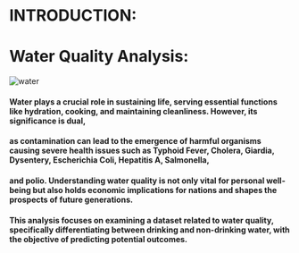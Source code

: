 # INTRODUCTION:

# Water Quality Analysis:
![water](https://github.com/sushanthnandeti/Water_Quality_Analysis_EDA/assets/62721296/94df2b5c-3d27-4951-a9e3-80255a11712f)


#### Water plays a crucial role in sustaining life, serving essential functions like hydration, cooking, and maintaining cleanliness. However, its significance is dual, 
#### as contamination can lead to the emergence of harmful organisms causing severe health issues such as Typhoid Fever, Cholera, Giardia, Dysentery, Escherichia Coli, Hepatitis A, Salmonella, 
#### and polio. Understanding water quality is not only vital for personal well-being but also holds economic implications for nations and shapes the prospects of future generations. 


#### This analysis focuses on examining a dataset related to water quality, specifically differentiating between drinking and non-drinking water, with the objective of predicting potential outcomes.
